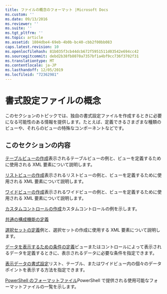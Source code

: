 ```yaml
---
title: ファイルの概念のフォーマット |Microsoft Docs
ms.custom: ''
ms.date: 09/13/2016
ms.reviewer: ''
ms.suite: ''
ms.tgt_pltfrm: ''
ms.topic: article
ms.assetid: 1804dbe4-69eb-4b0b-bc40-cbb2f00bb083
caps.latest.revision: 10
ms.openlocfilehash: 81b035f3cb44dcb672f5951511d03542e694cc42
ms.sourcegitcommit: debd2b38fb8070a7357bf1a4bf9cc736f3702f31
ms.translationtype: MT
ms.contentlocale: ja-JP
ms.lasthandoff: 12/05/2019
ms.locfileid: "72362981"
---
```

# <a name="formatting-file-concepts"></a>書式設定ファイルの概念

このセクションのトピックでは、独自の書式設定ファイルを作成するときに必要になる可能性のある情報を提供します。たとえば、定義できるさまざまな種類のビューや、それらのビューの特殊なコンポーネントなどです。

## <a name="in-this-section"></a>このセクションの内容

[テーブルビューの作成](./creating-a-table-view.md)表示されるテーブルビューの例と、ビューを定義するために使用される XML 要素について説明します。

[リストビューの作成](./creating-a-list-view.md)表示されるリストビューの例と、ビューを定義するために使用される XML 要素について説明します。

[ワイドビューの作成](./creating-a-wide-view.md)表示されるワイドビューの例と、ビューを定義するために使用される XML 要素について説明します。

[カスタムコントロールの作成](./creating-custom-controls.md)カスタムコントロールの例を示します。

[共通の構成機能の定義](./defining-common-configuration-features.md)

[選択セットの定義](./defining-selection-sets.md)例と、選択セットの作成に使用する XML 要素について説明します。

[データを表示するための条件の定義](./defining-conditions-for-displaying-data.md)ビューまたはコントロールによって表示されるデータを定義するときに、表示されるデータに必要な条件を指定できます。

[表示データの書式設定](./formatting-displayed-data.md)リスト、テーブル、またはワイドビュー内の個々のデータポイントを表示する方法を指定できます。

[PowerShell のフォーマットファイル](./powershell-formatting-files.md)PowerShell で提供される使用可能なフォーマットファイルの一覧を示します。
